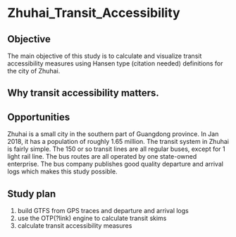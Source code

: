 # Zhuhai_Transit_Accessibility

## Objective
The main objective of this study is to calculate and visualize transit accessibility measures using Hansen type (citation needed) definitions for the city of Zhuhai.

## Why transit accessibility matters.


## Opportunities
Zhuhai is a small city in the southern part of Guangdong province. In Jan 2018, it has a population of roughly 1.65
 million. The transit system in Zhuhai is fairly simple. The 150 or so transit lines are all regular buses, except for 1 light rail line. The bus routes are all operated by one state-owned enterprise. The bus company publishes good quality departure and arrival logs which makes this study possible.

## Study plan
1. build GTFS from GPS traces and departure and arrival logs
2. use the OTP(?link) engine to calculate transit skims
3. calculate transit accessibility measures
